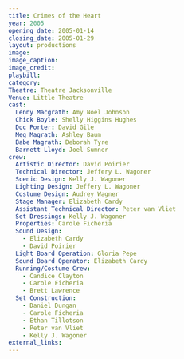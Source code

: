 ```yaml
---
title: Crimes of the Heart
year: 2005
opening_date: 2005-01-14
closing_date: 2005-01-29
layout: productions
image:
image_caption:
image_credit:
playbill: 
category: 
Theatre: Theatre Jacksonville
Venue: Little Theatre
cast:
  Lenny Macgrath: Amy Noel Johnson
  Chick Boyle: Shelly Higgins Hughes
  Doc Porter: David Gile
  Meg Magrath: Ashley Baum
  Babe Magrath: Deborah Tyre
  Barnett Lloyd: Joel Sumner
crew:
  Artistic Director: David Poirier
  Technical Director: Jeffery L. Wagoner
  Scenic Design: Kelly J. Wagoner
  Lighting Design: Jeffery L. Wagoner
  Costume Design: Audrey Wagner
  Stage Manager: Elizabeth Cardy
  Assistant Technical Director: Peter van Vliet
  Set Dressings: Kelly J. Wagoner
  Properties: Carole Ficheria
  Sound Design: 
    - Elizabeth Cardy
    - David Poirier
  Light Board Operation: Gloria Pepe
  Sound Board Operator: Elizabeth Cardy
  Running/Costume Crew: 
    - Candice Clayton
    - Carole Ficheria
    - Brett Lawrence
  Set Construction: 
    - Daniel Dungan
    - Carole Ficheria
    - Ethan Tillotson
    - Peter van Vliet
    - Kelly J. Wagoner
external_links:
---
```


